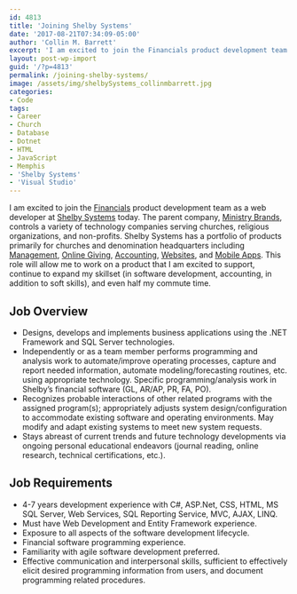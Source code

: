 ```yaml
---
id: 4813
title: 'Joining Shelby Systems'
date: '2017-08-21T07:34:09-05:00'
author: 'Collin M. Barrett'
excerpt: 'I am excited to join the Financials product development team as a web developer at Shelby Systems today.'
layout: post-wp-import
guid: '/?p=4813'
permalink: /joining-shelby-systems/
image: /assets/img/shelbySystems_collinmbarrett.jpg
categories:
- Code
tags:
- Career
- Church
- Database
- Dotnet
- HTML
- JavaScript
- Memphis
- 'Shelby Systems'
- 'Visual Studio'
---
```


I am excited to join the [Financials](https://www.shelbysystems.com/church-accounting/) product development team as a
web developer at [Shelby Systems](https://www.shelbysystems.com/) today. The parent company, [Ministry
Brands](https://www.ministrybrands.com/), controls a variety of technology companies serving churches, religious
organizations, and non-profits. Shelby Systems has a portfolio of products primarily for churches and denomination
headquarters including [Management](https://www.shelbysystems.com/church-management/), [Online
Giving](https://www.shelbysystems.com/online-giving/), [Accounting](https://www.shelbysystems.com/church-accounting/),
[Websites](https://www.shelbysystems.com/church-websites/), and [Mobile Apps](https://www.shelbysystems.com/). This role
will allow me to work on a product that I am excited to support, continue to expand my skillset (in software
development, accounting, in addition to soft skills), and even half my commute time.

## Job Overview

- Designs, develops and implements business applications using the .NET Framework and SQL Server technologies.
- Independently or as a team member performs programming and analysis work to automate/improve operating processes,
capture and report needed information, automate modeling/forecasting routines, etc. using appropriate technology.
Specific programming/analysis work in Shelby’s financial software (GL, AR/AP, PR, FA, PO).
- Recognizes probable interactions of other related programs with the assigned program(s); appropriately adjusts system
design/configuration to accommodate existing software and operating environments. May modify and adapt existing systems
to meet new system requests.
- Stays abreast of current trends and future technology developments via ongoing personal educational endeavors (journal
reading, online research, technical certifications, etc.).

## Job Requirements

- 4-7 years development experience with C#, ASP.Net, CSS, HTML, MS SQL Server,
Web Services, SQL Reporting Service, MVC, AJAX, LINQ.
- Must have Web Development and Entity Framework experience.
- Exposure to all aspects of the software development lifecycle.
- Financial software programming experience.
- Familiarity with agile software development preferred.
- Effective communication and interpersonal skills, sufficient to effectively elicit desired programming information
from users, and document programming related procedures.